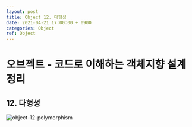 ```yaml
---
layout: post
title: Object 12. 다형성
date: 2021-04-21 17:00:00 + 0900
categories: Object
ref: Object
---
```


# 오브젝트 - 코드로 이해하는 객체지향 설계 정리
## 12. 다형성

![object-12-polymorphism](https://user-images.githubusercontent.com/13375810/115518002-b3460e00-a2c2-11eb-90a0-186c15a26f29.png)